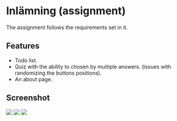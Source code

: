 # Inlämning (assignment)

The assignment follows the requirements set in it.

## Features

- Todo list.
- Quiz with the ability to chosen by multiple answers. (issues with randomizing the buttons positions).
- An about page.

## Screenshot

<img src="../public/screen/1.png"  >
<img src="../public/screen/2.png"  >
<img src="../public/screen/3.png" >

